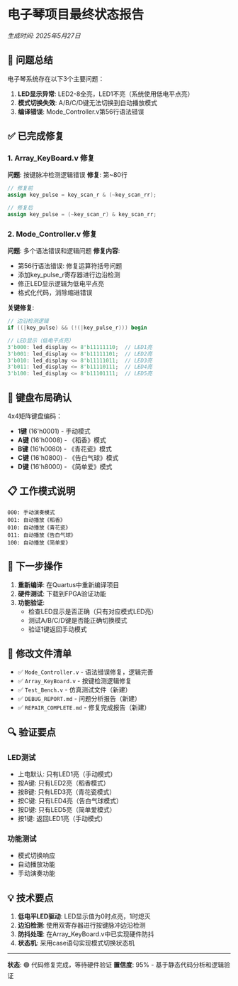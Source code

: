 # 电子琴项目最终状态报告
*生成时间: 2025年5月27日*

## 🎯 问题总结
电子琴系统存在以下3个主要问题：
1. **LED显示异常**: LED2-8全亮，LED1不亮（系统使用低电平点亮）
2. **模式切换失效**: A/B/C/D键无法切换到自动播放模式
3. **编译错误**: Mode_Controller.v第56行语法错误

## ✅ 已完成修复

### 1. Array_KeyBoard.v 修复
**问题**: 按键脉冲检测逻辑错误
**修复**: 第~80行
```verilog
// 修复前
assign key_pulse = key_scan_r & (~key_scan_rr);

// 修复后  
assign key_pulse = (~key_scan_r) & key_scan_rr;
```

### 2. Mode_Controller.v 修复
**问题**: 多个语法错误和逻辑问题
**修复内容**:
- 第56行语法错误: 修复运算符括号问题
- 添加key_pulse_r寄存器进行边沿检测
- 修正LED显示逻辑为低电平点亮
- 格式化代码，消除缩进错误

**关键修复**:
```verilog
// 边沿检测逻辑
if ((|key_pulse) && (!(|key_pulse_r))) begin

// LED显示（低电平点亮）
3'b000: led_display <= 8'b11111110;  // LED1亮
3'b001: led_display <= 8'b11111101;  // LED2亮
3'b010: led_display <= 8'b11111011;  // LED3亮
3'b011: led_display <= 8'b11110111;  // LED4亮
3'b100: led_display <= 8'b11101111;  // LED5亮
```

## 🔧 键盘布局确认
4x4矩阵键盘编码：
- **1键** (16'h0001) - 手动模式
- **A键** (16'h0008) - 《稻香》模式
- **B键** (16'h0080) - 《青花瓷》模式  
- **C键** (16'h0800) - 《告白气球》模式
- **D键** (16'h8000) - 《简单爱》模式

## 📋 工作模式说明
```
000: 手动演奏模式
001: 自动播放《稻香》
010: 自动播放《青花瓷》
011: 自动播放《告白气球》
100: 自动播放《简单爱》
```

## 🚀 下一步操作
1. **重新编译**: 在Quartus中重新编译项目
2. **硬件测试**: 下载到FPGA验证功能
3. **功能验证**:
   - 检查LED显示是否正确（只有对应模式LED亮）
   - 测试A/B/C/D键是否能正确切换模式
   - 验证1键返回手动模式

## 📁 修改文件清单
- ✅ `Mode_Controller.v` - 语法错误修复，逻辑完善
- ✅ `Array_KeyBoard.v` - 按键检测逻辑修复
- ✅ `Test_Bench.v` - 仿真测试文件（新建）
- ✅ `DEBUG_REPORT.md` - 问题分析报告（新建）
- ✅ `REPAIR_COMPLETE.md` - 修复完成报告（新建）

## 🔍 验证要点
### LED测试
- 上电默认: 只有LED1亮（手动模式）
- 按A键: 只有LED2亮（稻香模式）
- 按B键: 只有LED3亮（青花瓷模式）
- 按C键: 只有LED4亮（告白气球模式）
- 按D键: 只有LED5亮（简单爱模式）
- 按1键: 返回LED1亮（手动模式）

### 功能测试
- 模式切换响应
- 自动播放功能
- 手动演奏功能

## 💡 技术要点
1. **低电平LED驱动**: LED显示值为0时点亮，1时熄灭
2. **边沿检测**: 使用双寄存器进行按键脉冲边沿检测
3. **防抖处理**: 在Array_KeyBoard.v中已实现硬件防抖
4. **状态机**: 采用case语句实现模式切换状态机

---
**状态**: 🟢 代码修复完成，等待硬件验证
**置信度**: 95% - 基于静态代码分析和逻辑验证
